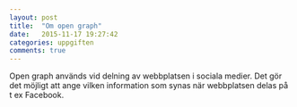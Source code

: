 ```yaml
---
layout: post
title:  "Om open graph"
date:   2015-11-17 19:27:42
categories: uppgiften
comments: true
---
```


Open graph används vid delning av webbplatsen i sociala medier. Det gör det möjligt att ange vilken information som synas när webbplatsen delas på t ex Facebook.

